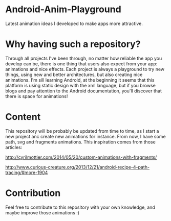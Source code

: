Android-Anim-Playground
=======================

Latest animation ideas I developed to make apps more attractive.

Why having such a repository?
===============================

Through all projects I've been through, no matter how reliable the app you develop can be, there is one thing that users also expect from your app:
animations and nice effects.
Each project is always a playground to try new things, using new and better architectures, but also creating nice animations.
I'm sill learning Android, at the beginning it seems that this platform is using static design with the xml language, but if you
browse blogs and pay attention to the Android documentation, you'll discover that there is space for animations!

Content
===============================

This repository will be probably be updated from time to time, as I start a new project anc create new animations for instance.
From now, I have some path, svg and fragments animations. This inspiration comes from those articles:

http://cyrilmottier.com/2014/05/20/custom-animations-with-fragments/

http://www.curious-creature.org/2013/12/21/android-recipe-4-path-tracing/#more-1904

Contribution
===============================

Feel free to contribute to this repository with your own knowledge, and maybe improve those animations :)
